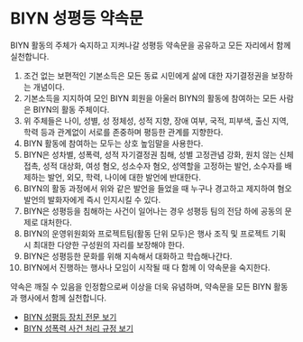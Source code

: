 # BIYN 성평등 약속문

BIYN 활동의 주체가 숙지하고 지켜나갈 성평등 약속문을 공유하고 모든 자리에서 함께 실천합니다.

1. 조건 없는 보편적인 기본소득은 모든 동료 시민에게 삶에 대한 자기결정권을 보장하는 개념이다.
2. 기본소득을 지지하여 모인 BIYN 회원을 아울러 BIYN의 활동에 참여하는 모든 사람은 BIYN의 활동 주체이다. 
3. 위 주체들은 나이, 성별, 성 정체성, 성적 지향, 장애 여부, 국적, 피부색, 출신 지역, 학력 등과 관계없이 서로를 존중하며 평등한 관계를 지향한다.
4. BIYN 활동에 참여하는 모두는 상호 높임말을 사용한다.
5. BIYN은 성차별, 성폭력, 성적 자기결정권 침해, 성별 고정관념 강화, 원치 않는 신체 접촉, 성적 대상화, 여성 혐오, 성소수자 혐오, 성역할을 고정하는 발언, 소수자를 배제하는 발언, 외모, 학력, 나이에 대한 발언에 반대한다.
6. BIYN의 활동 과정에서 위와 같은 발언을 들었을 때 누구나 경고하고 제지하여 혐오 발언의 발화자에게 즉시 인지시킬 수 있다.
7. BIYN은 성평등을 침해하는 사건이 일어나는 경우 성평등 팀의 전담 하에 공동의 문제로 대처한다.
8. BIYN의 운영위원회와 프로젝트팀(활동 단위 모두)은 행사 조직 및 프로젝트 기획 시 최대한 다양한 구성원의 자리를 보장해야 한다. 
9. BIYN은 성평등한 문화를 위해 지속해서 대화하고 학습해나간다. 
10. BIYN에서 진행하는 행사나 모임이 시작될 때 다 함께 이 약속문을 숙지한다.

약속은 깨질 수 있음을 인정함으로써 이상을 더욱 유념하며, 약속문을 모든 BIYN 활동과 행사에서 함께 실천합니다.

- [BIYN 성평등 장치 전문 보기]()
- [BIYN 성폭력 사건 처리 규정 보기]()
